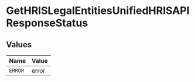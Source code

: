 # GetHRISLegalEntitiesUnifiedHRISAPIResponseStatus


## Values

| Name    | Value   |
| ------- | ------- |
| `ERROR` | error   |